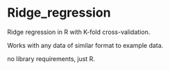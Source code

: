 # Ridge_regression
Ridge regression in R with K-fold cross-validation.

Works with any data of similar format to example data.

no library requirements, just R.
